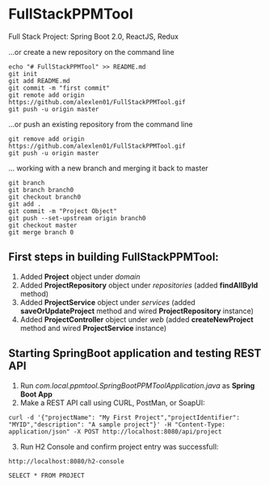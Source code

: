 # FullStackPPMTool
Full Stack Project: Spring Boot 2.0, ReactJS, Redux

...or create a new repository on the command line

```
echo "# FullStackPPMTool" >> README.md
git init
git add README.md
git commit -m "first commit"
git remote add origin https://github.com/alexlen01/FullStackPPMTool.gif
git push -u origin master
```
...or push an existing repository from the command line

```
git remove add origin https://github.com/alexlen01/FullStackPPMTool.gif
git push -u origin master
```

... working with a new branch and merging it back to master

```
git branch
git branch branch0
git checkout branch0
git add .
git commit -m "Project Object"
git push --set-upstream origin branch0
git checkout master
git merge branch 0
```

## First steps in building FullStackPPMTool:

1. Added **Project** object under _domain_
2. Added **ProjectRepository** object under _repositories_ (added **findAllById** method)
3. Added **ProjectService** object under _services_ (added **saveOrUpdateProject** method and wired **ProjectRepository** instance)
4. Added **ProjectController** object under _web_ (added **createNewProject** method and wired **ProjectService** instance)

## Starting SpringBoot application and testing REST API

1. Run _com.local.ppmtool.SpringBootPPMToolApplication.java_ as **Spring Boot App**
2. Make a REST API call using CURL, PostMan, or SoapUI:

```
curl -d '{"projectName": "My First Project","projectIdentifier": "MYID","description": "A sample project"}' -H "Content-Type: application/json" -X POST http://localhost:8080/api/project
```

3. Run H2 Console and confirm project entry was successfull:

```
http://localhost:8080/h2-console

SELECT * FROM PROJECT
```
